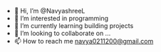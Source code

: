 - 👋 Hi, I’m @NavyashreeL
- 👀 I’m interested in programming
- 🌱 I’m currently learning building projects
- 💞️ I’m looking to collaborate on ...
- 📫 How to reach me navya0211200@gmail.com

<!---
NavyashreeL/NavyashreeL is a ✨ special ✨ repository because its `README.md` (this file) appears on your GitHub profile.
You can click the Preview link to take a look at your changes.
--->
